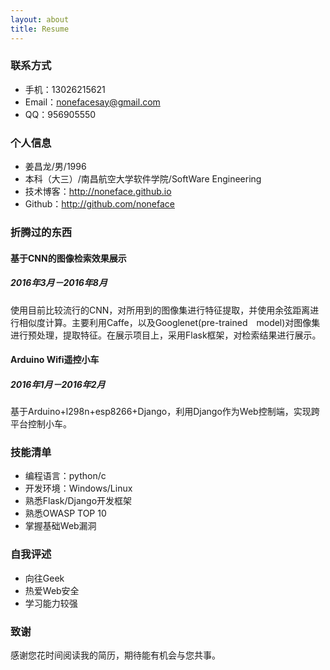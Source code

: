 ```yaml
---
layout: about
title: Resume
---
```

### 联系方式
- 手机：13026215621 
- Email：nonefacesay@gmail.com 
- QQ：956905550

### 个人信息
 - 姜昌龙/男/1996 
 - 本科（大三）/南昌航空大学软件学院/SoftWare Engineering 
 - 技术博客：http://noneface.github.io 
 - Github：http://github.com/noneface 

### 折腾过的东西

#### 基于CNN的图像检索效果展示

##### 2016年3月－2016年8月
使用目前比较流行的CNN，对所用到的图像集进行特征提取，并使用余弦距离进行相似度计算。主要利用Caffe，以及Googlenet(pre-trained　model)对图像集进行预处理，提取特征。在展示项目上，采用Flask框架，对检索结果进行展示。
#### Arduino Wifi遥控小车

##### 2016年1月－2016年2月
基于Arduino+l298n+esp8266+Django，利用Django作为Web控制端，实现跨平台控制小车。

### 技能清单
- 编程语言：python/c
- 开发环境：Windows/Linux
- 熟悉Flask/Django开发框架
- 熟悉OWASP TOP 10
- 掌握基础Web漏洞

### 自我评述
- 向往Geek
- 热爱Web安全
- 学习能力较强

### 致谢
感谢您花时间阅读我的简历，期待能有机会与您共事。